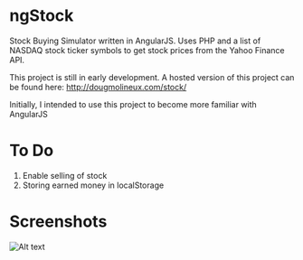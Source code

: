 ngStock
=======

Stock Buying Simulator written in AngularJS. Uses PHP and a list of NASDAQ stock ticker symbols to get stock prices from the Yahoo Finance API.

This project is still in early development. A hosted version of this project can be found here: http://dougmolineux.com/stock/

Initially, I intended to use this project to become more familiar with AngularJS

To Do
=======

1. Enable selling of stock
2. Storing earned money in localStorage

Screenshots
=======

![Alt text](https://raw.github.com/dougmolineux/ngStock/master/screenshots/stock-screenshot.png "Stocks Screenshot 1")
